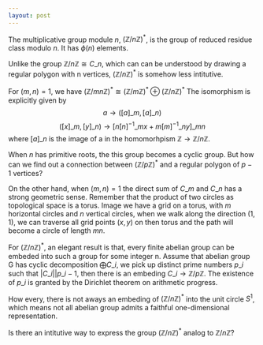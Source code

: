 ```yaml
---
layout: post
---
```


The multiplicative group module $n$, $(\mathbb Z/n\mathbb Z)^\ast$,
is the group of reduced residue class modulo $n$.
It has $\phi(n)$ elements.

Unlike the group $\mathbb Z/n\mathbb Z \cong C\_n$,
which can can be understood by drawing a regular polygon with n vertices,
$(\mathbb Z/n\mathbb Z)^\ast$ is somehow less intitutive.

For $(m, n) = 1$, we have
$(\mathbb Z/mn\mathbb Z)^\ast \cong (\mathbb Z/m\mathbb Z)^\ast \oplus (\mathbb Z/n\mathbb Z)^\ast$
The isomorphism is explicitly given by
$$a \to ([a]\_m, [a]\_n)$$
$$([x]\_m, [y]\_n) \to [n[n]^{-1}\_m x + m[m]^{-1}\_n y]\_{mn}$$
where $[a]\_n$ is the image of a in the homomorhpism $\mathbb Z \to \mathbb Z/n \mathbb Z$.

When $n$ has primitive roots, the this group becomes a cyclic group.
But how can we find out a connection between $(\mathbb Z/p\mathbb Z)^\ast$ and a regular polygon of $p-1$ vertices?

On the other hand, when $(m, n) = 1$ the direct sum of $C\_m$ and $C\_n$ has a strong geometric sense.
Remember that the product of two circles as topological space is a torus.
Image we have a grid on a torus, with $m$ horizontal circles and $n$ vertical circles,
when we walk along the direction $(1, 1)$, we can traverse all grid points $(x, y)$ on
then torus and the path will become a circle of length $mn$.


For $(\mathbb Z/n\mathbb Z)^\ast$, an elegant result is that,
every finite abelian group can be embeded into such a group for some integer n.
Assume that abelian group G has cyclic decomposition $\bigoplus C\_i$,
we pick up distinct prime numbers $p\_i$ such that $|C\_i| \vert p\_i - 1$,
then there is an embeding $C\_i \to \mathbb Z/p\mathbb Z$.
The existence of $p\_i$ is granted by the Dirichlet theorem on arithmetic progress.

How every, there is not aways an embeding of $(\mathbb Z/n\mathbb Z)^\ast$ into the unit circle $S^1$,
which means not all abelian group admits a faithful one-dimensional representation.

Is there an intitutive way to express the group $(\mathbb Z/n \mathbb Z)^\ast$ analog to $\mathbb Z/n\mathbb Z$?


